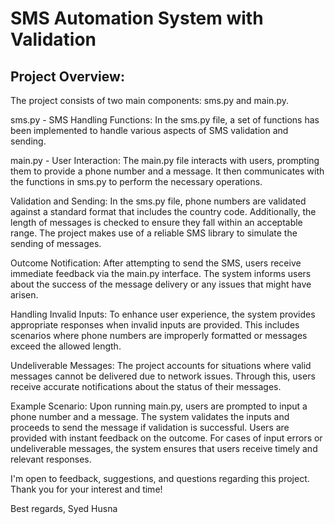 # SMS Automation System with Validation
## Project Overview:

The project consists of two main components: sms.py and main.py.

sms.py - SMS Handling Functions: In the sms.py file, a set of functions has been implemented to handle various aspects of SMS validation and sending.

main.py - User Interaction: The main.py file interacts with users, prompting them to provide a phone number and a message. It then communicates with the functions in sms.py to perform the necessary operations.

Validation and Sending: In the sms.py file, phone numbers are validated against a standard format that includes the country code. Additionally, the length of messages is checked to ensure they fall within an acceptable range. The project makes use of a reliable SMS library to simulate the sending of messages.

Outcome Notification: After attempting to send the SMS, users receive immediate feedback via the main.py interface. The system informs users about the success of the message delivery or any issues that might have arisen.

Handling Invalid Inputs: To enhance user experience, the system provides appropriate responses when invalid inputs are provided. This includes scenarios where phone numbers are improperly formatted or messages exceed the allowed length.


Undeliverable Messages: The project accounts for situations where valid messages cannot be delivered due to network issues. Through this, users receive accurate notifications about the status of their messages.

Example Scenario: Upon running main.py, users are prompted to input a phone number and a message. The system validates the inputs and proceeds to send the message if validation is successful. Users are provided with instant feedback on the outcome. For cases of input errors or undeliverable messages, the system ensures that users receive timely and relevant responses.


I'm open to feedback, suggestions, and questions regarding this project. Thank you for your interest and time!

Best regards, Syed Husna
